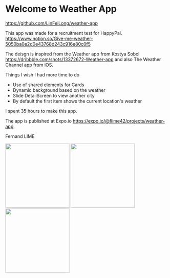 # Welcome to Weather App

https://github.com/LinFeiLong/weather-app

This app was made for a recruitment test for HappyPal.
https://www.notion.so/Give-me-weather-5050ba0e2d0e43768d243c916e80c0f5

The deisgn is inspired from the Weather app from Kostya Sobol
https://dribbble.com/shots/13372672-Weather-app
and also The Weather Channel app from iOS.

Things I wish I had more time to do

- Use of shared elements for Cards
- Dynamic background based on the weather
- Slide DetailScreen to view another city
- By default the first item shows the current location's weather

I spent 35 hours to make this app.

The app is published at Expo.io
https://expo.io/@flime42/projects/weather-app

Fernand LIME

<div style={{flex-direction: 'row'}}>
  <img src="https://user-images.githubusercontent.com/6100043/113643206-12c8da80-9682-11eb-8995-18400f57965b.png" width="200">
  <img src="https://user-images.githubusercontent.com/6100043/113643198-0fcdea00-9682-11eb-803c-59efb2849f6a.png" width="200">
  <img src="https://user-images.githubusercontent.com/6100043/113643203-1197ad80-9682-11eb-960c-6b76603c755e.png" width="200">
</div>
